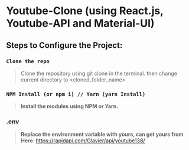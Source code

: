 # **Youtube-Clone (using React.js, Youtube-API and Material-UI)**

## Steps to Configure the Project:

### `Clone the repo`

> Clone the repository using git clone <repo name> in the terminal. 
then change current directory to <cloned_folder_name>

### `NPM Install (or npm i) // Yarn (yarn Install)`
> **Install the modules using NPM or Yarn.**

### .env 
> **Replace the environment variable with yours, can get yours from Here**: https://rapidapi.com/Glavier/api/youtube138/
